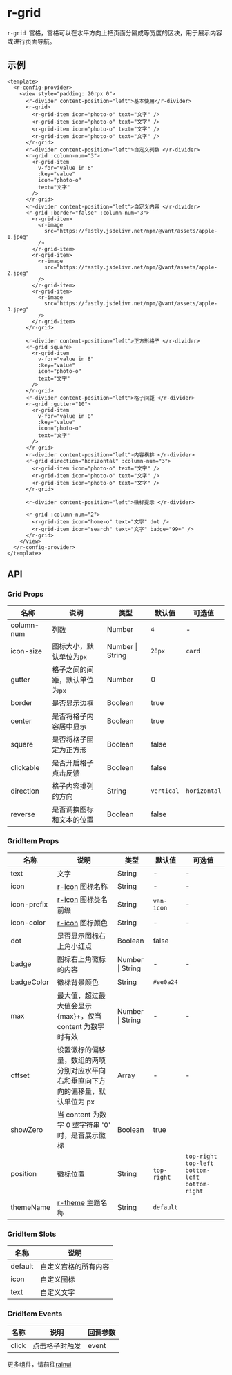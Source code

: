 # r-grid

`r-grid `宫格，宫格可以在水平方向上把页面分隔成等宽度的区块，用于展示内容或进行页面导航。

## 示例

```vue
<template>
  <r-config-provider>
    <view style="padding: 20rpx 0">
      <r-divider content-position="left">基本使用</r-divider>
      <r-grid>
        <r-grid-item icon="photo-o" text="文字" />
        <r-grid-item icon="photo-o" text="文字" />
        <r-grid-item icon="photo-o" text="文字" />
        <r-grid-item icon="photo-o" text="文字" />
      </r-grid>
      <r-divider content-position="left">自定义列数 </r-divider>
      <r-grid :column-num="3">
        <r-grid-item
          v-for="value in 6"
          :key="value"
          icon="photo-o"
          text="文字"
        />
      </r-grid>
      <r-divider content-position="left">自定义内容 </r-divider>
      <r-grid :border="false" :column-num="3">
        <r-grid-item>
          <r-image
            src="https://fastly.jsdelivr.net/npm/@vant/assets/apple-1.jpeg"
          />
        </r-grid-item>
        <r-grid-item>
          <r-image
            src="https://fastly.jsdelivr.net/npm/@vant/assets/apple-2.jpeg"
          />
        </r-grid-item>
        <r-grid-item>
          <r-image
            src="https://fastly.jsdelivr.net/npm/@vant/assets/apple-3.jpeg"
          />
        </r-grid-item>
      </r-grid>

      <r-divider content-position="left">正方形格子 </r-divider>
      <r-grid square>
        <r-grid-item
          v-for="value in 8"
          :key="value"
          icon="photo-o"
          text="文字"
        />
      </r-grid>
      <r-divider content-position="left">格子间距 </r-divider>
      <r-grid :gutter="10">
        <r-grid-item
          v-for="value in 8"
          :key="value"
          icon="photo-o"
          text="文字"
        />
      </r-grid>
      <r-divider content-position="left">内容横排 </r-divider>
      <r-grid direction="horizontal" :column-num="3">
        <r-grid-item icon="photo-o" text="文字" />
        <r-grid-item icon="photo-o" text="文字" />
        <r-grid-item icon="photo-o" text="文字" />
      </r-grid>

      <r-divider content-position="left">徽标提示 </r-divider>

      <r-grid :column-num="2">
        <r-grid-item icon="home-o" text="文字" dot />
        <r-grid-item icon="search" text="文字" badge="99+" />
      </r-grid>
    </view>
  </r-config-provider>
</template>
```

## API

### Grid Props

| 名称       | 说明                           | 类型             | 默认值     | 可选值       |
| ---------- | ------------------------------ | ---------------- | ---------- | ------------ |
| column-num | 列数                           | Number           | `4`        | -            |
| icon-size  | 图标大小，默认单位为`px`       | Number \| String | `28px`     | `card`       |
| gutter     | 格子之间的间距，默认单位为`px` | Number           | 0          |              |
| border     | 是否显示边框                   | Boolean          | true       |              |
| center     | 是否将格子内容居中显示         | Boolean          | true       |              |
| square     | 是否将格子固定为正方形         | Boolean          | false      |              |
| clickable  | 是否开启格子点击反馈           | Boolean          | false      |              |
| direction  | 格子内容排列的方向             | String           | `vertical` | `horizontal` |
| reverse    | 是否调换图标和文本的位置       | Boolean          | false      |              |

### GridItem Props

| 名称        | 说明                                                                              | 类型             | 默认值      | 可选值                                              |
| ----------- | --------------------------------------------------------------------------------- | ---------------- | ----------- | --------------------------------------------------- |
| text        | 文字                                                                              | String           | -           | -                                                   |
| icon        | [r-icon](https://ext.dcloud.net.cn/plugin?id=18668) 图标名称                      | String           | -           | -                                                   |
| icon-prefix | [r-icon](https://ext.dcloud.net.cn/plugin?id=18668) 图标类名前缀                  | String           | `van-icon`  | -                                                   |
| icon-color  | [r-icon](https://ext.dcloud.net.cn/plugin?id=18668) 图标颜色                      | String           | -           | -                                                   |
| dot         | 是否显示图标右上角小红点                                                          | Boolean          | false       |                                                     |
| badge       | 图标右上角徽标的内容                                                              | Number \| String | -           | -                                                   |
| badgeColor  | 徽标背景颜色                                                                      | String           | `#ee0a24`   |                                                     |
| max         | 最大值，超过最大值会显示 {max}+，仅当 content 为数字时有效                        | Number \| String | -           | -                                                   |
| offset      | 设置徽标的偏移量，数组的两项分别对应水平向右和垂直向下方向的偏移量，默认单位为 px | Array            | -           | -                                                   |
| showZero    | 当 content 为数字 0 或字符串 '0' 时，是否展示徽标                                 | Boolean          | true        |                                                     |
| position    | 徽标位置                                                                          | String           | `top-right` | `top-right` `top-left` `bottom-left` `bottom-right` |
| themeName   | [r-theme](https://ext.dcloud.net.cn/plugin?id=18661) 主题名称                     | String           | `default`   |                                                     |

### GridItem Slots

| 名称    | 说明                 |
| ------- | -------------------- |
| default | 自定义宫格的所有内容 |
| icon    | 自定义图标           |
| text    | 自定义文字           |

### GridItem Events

| 名称  | 说明           | 回调参数 |
| ----- | -------------- | -------- |
| click | 点击格子时触发 | event    |


更多组件，请前往[rainui](https://ext.dcloud.net.cn/plugin?id=19701)